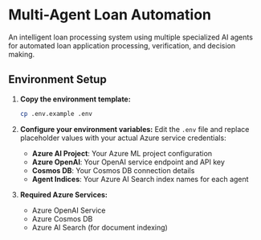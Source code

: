 # Multi-Agent Loan Automation

An intelligent loan processing system using multiple specialized AI agents for automated loan application processing, verification, and decision making.

## Environment Setup

1. **Copy the environment template:**
   ```bash
   cp .env.example .env
   ```

2. **Configure your environment variables:**
   Edit the `.env` file and replace placeholder values with your actual Azure service credentials:

   - **Azure AI Project**: Your Azure ML project configuration
   - **Azure OpenAI**: Your OpenAI service endpoint and API key
   - **Cosmos DB**: Your Cosmos DB connection details
   - **Agent Indices**: Your Azure AI Search index names for each agent

3. **Required Azure Services:**
   - Azure OpenAI Service
   - Azure Cosmos DB
   - Azure AI Search (for document indexing)
